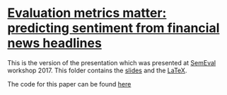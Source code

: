# [Evaluation metrics matter: predicting sentiment from financial news headlines](https://aclanthology.coli.uni-saarland.de/papers/S17-2095/s17-2095)

This is the version of the presentation which was presented at [SemEval](http://alt.qcri.org/semeval2017/task5/) workshop 2017. This folder contains the [slides](./slides.pdf) and the [LaTeX](./LaTeX).

The code for this paper can be found [here](https://github.com/apmoore1/semeval)
